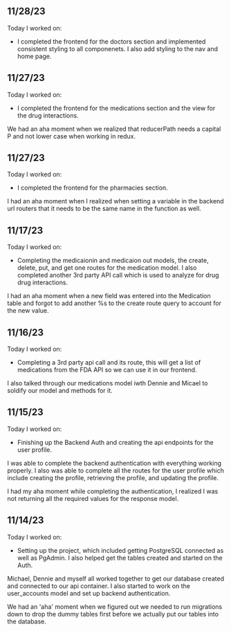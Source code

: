 ## 11/28/23

Today I worked on:

- I completed the frontend for the doctors section and implemented consistent styling to all componenets. I also add styling to the nav and home page.

## 11/27/23

Today I worked on:

- I completed the frontend for the medications section and the view for the drug interactions.

We had an aha moment when we realized that reducerPath needs a capital P and not lower case when working in redux.

## 11/27/23

Today I worked on:

- I completed the frontend for the pharmacies section.

I had an aha moment when I realized when setting a variable in the backend url routers that it needs to be the same name in the function as well.

## 11/17/23

Today I worked on:

- Completing the medicaionin and medicaion out models, the create, delete, put, and get one routes for the medication model. I also completed another 3rd party API call which is used to analyze for drug drug interactions.

I had an aha moment when a new field was entered into the Medication table and forgot to add another %s to the create route query to account for the new value.

## 11/16/23

Today I worked on:

- Completing a 3rd party api call and its route, this will get a list of medications from the FDA API so we can use it in our frontend.

I also talked through our medications model iwth Dennie and Micael to soldify our model and methods for it.

## 11/15/23

Today I worked on:

- Finishing up the Backend Auth and creating the api endpoints for the user profile.

I was able to complete the backend authentication with everything working properly. I also was able to complete all the routes for the user profile which include creating the profile, retrieving the profile, and updating the profile.

I had my aha moment while completing the authentication, I realized I was not returning all the required values for the response model.

## 11/14/23

Today I worked on:

- Setting up the project, which included getting PostgreSQL connected as well as PgAdmin. I also helped get the tables created and started on the Auth.

Michael, Dennie and myself all worked together to get our database created and connected to our api container. I also started to work on the user_accounts model and set up backend authentication.

We had an 'aha' moment when we figured out we needed to run migrations down to drop the dummy tables first before we actually put our tables into the database.
